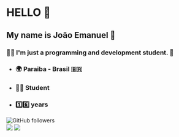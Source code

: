 # HELLO 👋

## My name is João Emanuel 👨

### 🧑‍💻 I'm just a programming and development student. :vulcan_salute:

* ### 🌍 Paraiba - Brasil :brazil:
* ### 👨‍🎓 Student
* ### 1️⃣6️⃣ years

![GitHub followers](https://img.shields.io/github/followers/JoaoEmanuell?style=social)
<br>
<a href="https://github.com/JoaoEmanuell/"><img align="center" src="https://github-readme-stats.vercel.app/api?username=JoaoEmanuell" /></a>
<a href="https://github.com/JoaoEmanuell/"><img align="center" src="https://github-readme-stats.vercel.app/api/top-langs/?username=JoaoEmanuell&layout=compact&theme=buefy&hide_border=true" /></a>
